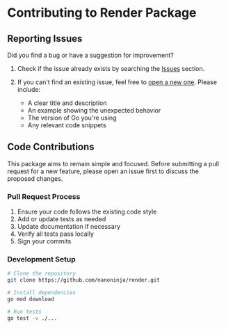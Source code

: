 # Contributing to Render Package

## Reporting Issues

Did you find a bug or have a suggestion for improvement?

1. Check if the issue already exists by searching the [Issues](https://github.com/nanoninja/render/issues) section.

2. If you can't find an existing issue, feel free to [open a new one](https://github.com/nanoninja/render/issues/new). Please include:
   - A clear title and description
   - An example showing the unexpected behavior
   - The version of Go you're using
   - Any relevant code snippets

## Code Contributions

This package aims to remain simple and focused. Before submitting a pull request for a new feature, please open an issue first to discuss the proposed changes.

### Pull Request Process

1. Ensure your code follows the existing code style
2. Add or update tests as needed
3. Update documentation if necessary
4. Verify all tests pass locally
5. Sign your commits

### Development Setup

```bash
# Clone the repository
git clone https://github.com/nanoninja/render.git

# Install dependencies
go mod download

# Run tests
go test -v ./...